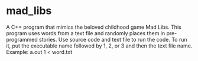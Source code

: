 # mad_libs
A C++ program that mimics the beloved childhood game Mad Libs.  This program uses words from a text file and randomly places them in pre-programmed stories. Use source code and text file to run the code. To run it, put the executable name followed by 1, 2, or 3 and then the text file name. Example: a.out 1 &lt; word.txt
